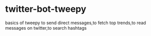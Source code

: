 # twitter-bot-tweepy
basics of tweepy to send direct messages,to fetch top trends,to read messages on twitter,to search hashtags 
